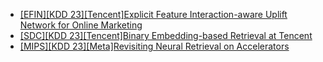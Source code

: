 - [[EFIN][KDD 23][Tencent]Explicit Feature Interaction-aware Uplift Network for Online Marketing](https://arxiv.org/abs/2306.00315)
- [[SDC][KDD 23][Tencent]Binary Embedding-based Retrieval at Tencent](https://arxiv.org/abs/2302.08714)
- [[MIPS][KDD 23][Meta]Revisiting Neural Retrieval on Accelerators](https://arxiv.org/abs/2306.04039)
